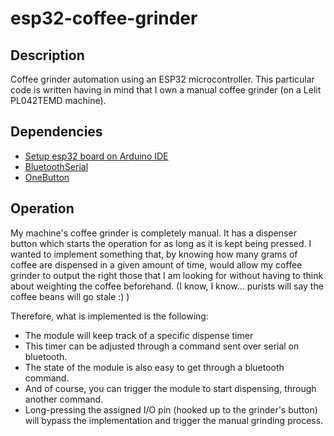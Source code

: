 # esp32-coffee-grinder

## Description

Coffee grinder automation using an ESP32 microcontroller.
This particular code is written having in mind that I own a manual coffee grinder (on a Lelit PL042TEMD machine).

## Dependencies

- [Setup esp32 board on Arduino IDE](https://circuitdigest.com/microcontroller-projects/programming-esp32-with-arduino-ide)
- [BluetoothSerial](https://github.com/espressif/arduino-esp32/tree/master/libraries/BluetoothSerial)
- [OneButton](https://github.com/mathertel/OneButton)

## Operation

My machine's coffee grinder is completely manual. It has a dispenser button which starts the operation for as long as it is kept being pressed.
I wanted to implement something that, by knowing how many grams of coffee are dispensed in a given amount of time, would allow my coffee grinder to output the right those that I am looking for without having to think about weighting the coffee beforehand. (I know, I know... purists will say the coffee beans will go stale :) )

Therefore, what is implemented is the following:

- The module will keep track of a specific dispense timer
- This timer can be adjusted through a command sent over serial on bluetooth.
- The state of the module is also easy to get through a bluetooth command.
- And of course, you can trigger the module to start dispensing, through another command.
- Long-pressing the assigned I/O pin (hooked up to the grinder's button) will bypass the implementation and trigger the manual grinding process.
